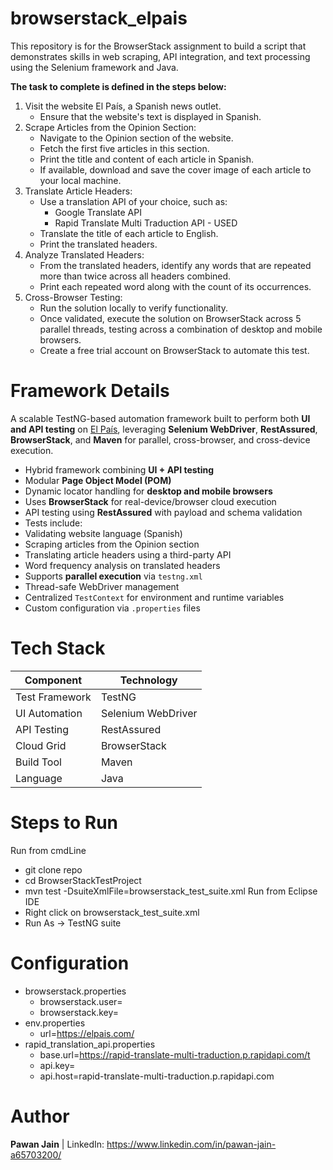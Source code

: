 # browserstack_elpais
This repository is for the BrowserStack assignment to build a script that demonstrates skills in web scraping, API integration, and text processing using the Selenium framework and Java.

**The task to complete is defined in the steps below:**
1. Visit the website El País, a Spanish news outlet.
   - Ensure that the website's text is displayed in Spanish.
2. Scrape Articles from the Opinion Section:
   - Navigate to the Opinion section of the website.
   - Fetch the first five articles in this section.
   - Print the title and content of each article in Spanish.
   - If available, download and save the cover image of each article to your local machine.
3. Translate Article Headers:
   - Use a translation API of your choice, such as:
       - Google Translate API
       - Rapid Translate Multi Traduction API - USED
    - Translate the title of each article to English.
    - Print the translated headers.
4. Analyze Translated Headers:
    - From the translated headers, identify any words that are repeated more than twice across all headers combined.
    - Print each repeated word along with the count of its occurrences.
5. Cross-Browser Testing:
    - Run the solution locally to verify functionality.
    - Once validated, execute the solution on BrowserStack across 5 parallel threads, testing across a combination of desktop and mobile browsers.
    - Create a free trial account on BrowserStack to automate this test.

# Framework Details
A scalable TestNG-based automation framework built to perform both **UI and API testing** on [El País](https://elpais.com), leveraging **Selenium WebDriver**, **RestAssured**, **BrowserStack**, and **Maven** for parallel, cross-browser, and cross-device execution.
  - Hybrid framework combining **UI + API testing**
  - Modular **Page Object Model (POM)**
  - Dynamic locator handling for **desktop and mobile browsers**
  - Uses **BrowserStack** for real-device/browser cloud execution
  - API testing using **RestAssured** with payload and schema validation
  - Tests include:
  - Validating website language (Spanish)
  - Scraping articles from the Opinion section
  - Translating article headers using a third-party API
  - Word frequency analysis on translated headers
  - Supports **parallel execution** via `testng.xml`
  - Thread-safe WebDriver management
  - Centralized `TestContext` for environment and runtime variables
  - Custom configuration via `.properties` files

# Tech Stack
| Component     | Technology               |
|---------------|---------------------------|
| Test Framework| TestNG                    |
| UI Automation | Selenium WebDriver        |
| API Testing   | RestAssured               |
| Cloud Grid    | BrowserStack              |
| Build Tool    | Maven                     |
| Language      | Java                      |

# Steps to Run
Run from cmdLine
  - git clone repo
  - cd BrowserStackTestProject
  - mvn test -DsuiteXmlFile=browserstack_test_suite.xml
Run from Eclipse IDE
  - Right click on browserstack_test_suite.xml
  - Run As -> TestNG suite

# Configuration
  - browserstack.properties
    - browserstack.user=<username>
    - browserstack.key=<key>
  - env.properties
    - url=https://elpais.com/
  - rapid_translation_api.properties
    - base.url=https://rapid-translate-multi-traduction.p.rapidapi.com/t
    - api.key=<key>
    - api.host=rapid-translate-multi-traduction.p.rapidapi.com

# Author
  **Pawan Jain** | LinkedIn: https://www.linkedin.com/in/pawan-jain-a65703200/
